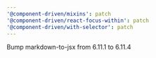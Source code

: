 ```yaml
---
'@component-driven/mixins': patch
'@component-driven/react-focus-within': patch
'@component-driven/with-selector': patch
---
```


Bump markdown-to-jsx from 6.11.1 to 6.11.4
